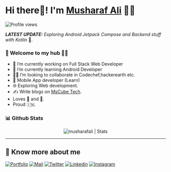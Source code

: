 # Hi there👋! I'm [Musharaf Ali](https://musharafdev.blogspot.com/) 🙋‍♂️

![Profile views](https://musharafdev.blogspot.com/)


_**LATEST UPDATE:**_ _Exploring Android Jetpack Compose and Backend stuff with Kotlin_ 🥽.

### 🎍 Welcome to my hub 👨‍💻
- 👦 I’m currently working on Full Stack Web Developer
- 💼 I’m currently learning Android Developer
- 👨‍💻 I’m looking to collaborate in Codechef,hackerearth etc.
- 📱 Mobile App developer (Learn)
- 🌐 Exploring Web development.
- ✍️ Write blogs on [MsCube Tech](https://mscubetechs.blogspot.com/).
- Loves 🎵 and 🎹.
- Proud 🇮🇳.


### 📊 Github Stats
  <p align="center"> <img src="https://github-readme-stats.vercel.app/api?username=musharafali07&count_private=true&show_icons=true&include_all_commits=true" alt="musharafali | Stats" />

---

## 🔗 Know more about me 

[![Portfolio](https://img.shields.io/badge/-Portfolio-black?style=for-the-badge&logo=google-chrome&logoColor=white)](https://musharafdev.blogspot.com/)
[![Mail](https://img.shields.io/badge/-Say%20Hi!-black?style=for-the-badge&logo=gmail)](mailto:musharafali494@gmail.com)
[![Twitter](https://img.shields.io/badge/-Twitter-black?style=for-the-badge&logo=twitter)](https://twitter.com/Musharaf_Ali)
[![Linkedin](https://img.shields.io/badge/-LinkedIn-black?style=for-the-badge&logo=Linkedin)](https://www.linkedin.com/in/musharafali/)
[![Instagram](https://img.shields.io/badge/-Instagram-black?style=for-the-badge&logo=instagram)](https://instagram.com/musharafali/)
